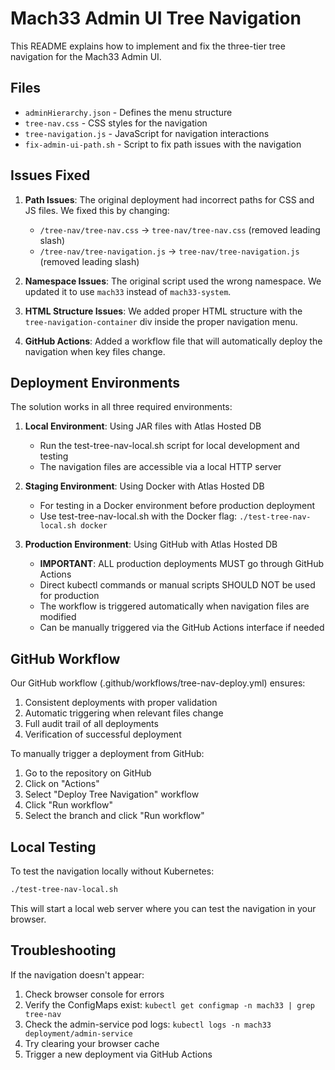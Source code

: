 # Mach33 Admin UI Tree Navigation

This README explains how to implement and fix the three-tier tree navigation for the Mach33 Admin UI.

## Files

- `adminHierarchy.json` - Defines the menu structure
- `tree-nav.css` - CSS styles for the navigation
- `tree-navigation.js` - JavaScript for navigation interactions
- `fix-admin-ui-path.sh` - Script to fix path issues with the navigation

## Issues Fixed

1. **Path Issues**: The original deployment had incorrect paths for CSS and JS files. We fixed this by changing:
   - `/tree-nav/tree-nav.css` -> `tree-nav/tree-nav.css` (removed leading slash)
   - `/tree-nav/tree-navigation.js` -> `tree-nav/tree-navigation.js` (removed leading slash)

2. **Namespace Issues**: The original script used the wrong namespace. We updated it to use `mach33` instead of `mach33-system`.

3. **HTML Structure Issues**: We added proper HTML structure with the `tree-navigation-container` div inside the proper navigation menu.

4. **GitHub Actions**: Added a workflow file that will automatically deploy the navigation when key files change.

## Deployment Environments

The solution works in all three required environments:

1. **Local Environment**: Using JAR files with Atlas Hosted DB
   - Run the test-tree-nav-local.sh script for local development and testing
   - The navigation files are accessible via a local HTTP server

2. **Staging Environment**: Using Docker with Atlas Hosted DB
   - For testing in a Docker environment before production deployment
   - Use test-tree-nav-local.sh with the Docker flag: `./test-tree-nav-local.sh docker`

3. **Production Environment**: Using GitHub with Atlas Hosted DB
   - **IMPORTANT**: ALL production deployments MUST go through GitHub Actions
   - Direct kubectl commands or manual scripts SHOULD NOT be used for production
   - The workflow is triggered automatically when navigation files are modified
   - Can be manually triggered via the GitHub Actions interface if needed

## GitHub Workflow

Our GitHub workflow (.github/workflows/tree-nav-deploy.yml) ensures:

1. Consistent deployments with proper validation
2. Automatic triggering when relevant files change
3. Full audit trail of all deployments
4. Verification of successful deployment

To manually trigger a deployment from GitHub:
1. Go to the repository on GitHub
2. Click on "Actions"
3. Select "Deploy Tree Navigation" workflow
4. Click "Run workflow"
5. Select the branch and click "Run workflow"

## Local Testing

To test the navigation locally without Kubernetes:

```bash
./test-tree-nav-local.sh
```

This will start a local web server where you can test the navigation in your browser.

## Troubleshooting

If the navigation doesn't appear:

1. Check browser console for errors
2. Verify the ConfigMaps exist: `kubectl get configmap -n mach33 | grep tree-nav`
3. Check the admin-service pod logs: `kubectl logs -n mach33 deployment/admin-service`
4. Try clearing your browser cache
5. Trigger a new deployment via GitHub Actions 